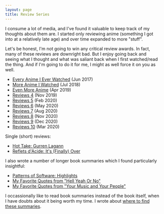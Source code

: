 ```yaml
---
layout: page
title: Review Series
---
```


I consume a lot of media, and I've found it valuable to keep track of my
thoughts about them are. I started only reviewing anime (something I got into at
a relatively late age) and over time expanded to more "stuff".

Let's be honest, I'm not going to win any critical review awards. In fact, many
of these reviews are downright bad. But I enjoy going back and seeing what I
thought and what was saliant back when I first watched/read the thing. And if
I'm going to do it for me, I might as well force it on you as well.

- [Every Anime I Ever Watched](/every-anime) (Jun 2017)
- [More Anime I Watched](/more-anime) (Jul 2018)
- [Even More Anime](/reviews-3) (Apr 2019)
- [Reviews 4](/reviews-4) (Nov 2019)
- [Reviews 5](/reviews-5) (Feb 2020)
- [Reviews 6](/reviews-6) (May 2020)
- [Reviews 7](/reviews-7) (Aug 2020)
- [Reviews 8](/reviews-8) (Nov 2020)
- [Reviews 9](/reviews-9) (Dec 2020)
- [Reviews 10](/reviews-10) (Mar 2020)

Single (short) reviews:

- [Hot Take: Gurren Lagann](/gurren-lagann-reaction)
- [Reflets d'Acide: It's (Finally) Over](/reflets-d-acides-fini)

I also wrote a number of longer book summaries which I found particularly
insightful:

- [Patterns of Software: Highlights](/patterns-of-software)
- [My Favorite Quotes from "Hell Yeah Or No"](/hell-yeah)
- [My Favorite Quotes from "Your Music and Your People"](/your-music)

I occassionally like to read book summaries instead of the book itself, when I
have doubts about it being worth my time. I wrote about [where to find these
summaries](/book-summaries).
